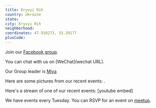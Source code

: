 ```yaml
---
title: Kryvyi Rih
country: Ukraine
state: 
city: Kryvyi Rih
neighborhood: 
coordinates: 47.910273, 33.39177
plusCode:
---
```

Join our [Facebook group](https://www.facebook.com/groups/free.code.camp.kryvyi.rih).

You can chat with us on [WeChat](wechat URL).

Our Group leader is [Miya](freecodecamp.org/miya)

Here are some pictures from our recent events:
![]().

Here's a stream of one of our recent events:
[youtube embed]

We have events every Tuesday. You can RSVP for an event on [meetup](meetupurl).

